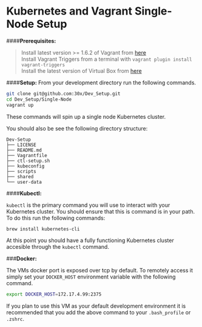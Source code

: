 # Kubernetes and Vagrant Single-Node Setup


####**Prerequisites:** 
> Install latest version >= 1.6.2 of Vagrant from [here](https://www.vagrantup.com/downloads.html)  
> Install Vagrant Triggers from a terminal with `vagrant plugin install vagrant-triggers`  
> Install the latest version of Virtual Box from [here](https://www.virtualbox.org/wiki/Downloads)  

####**Setup:**
From your development directory run the following commands.

```sh
git clone git@github.com:30x/Dev_Setup.git
cd Dev_Setup/Single-Node
vagrant up
```
These commands will spin up a single node Kubernetes cluster. 

You should also be see the following directory structure:

```
Dev-Setup
├── LICENSE
├── README.md
├── Vagrantfile
├── ctl-setup.sh
├── kubeconfig
├── scripts
├── shared
└── user-data
```

####**Kubectl:**

```kubectl``` is the primary command you will use to interact with your Kubernetes cluster. You should ensure that this is command is in your path. To do this run the following commands:

```sh
brew install kubernetes-cli
```  
At this point you should have a fully functioning Kubernetes cluster accesible through the ```kubectl``` command. 

###**Docker:**

The VMs docker port is exposed over tcp by default. To remotely access it simply set your `DOCKER_HOST` environment variable with the following command.

```sh
export DOCKER_HOST=172.17.4.99:2375
```
If you plan to use this VM as your default development environment it is recommended that you add the above command to your `.bash_profile` or `.zshrc`.
